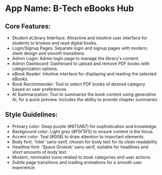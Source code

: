 # **App Name**: B-Tech eBooks Hub

## Core Features:

- Student eLibrary Interface: Attractive and intuitive user interface for students to browse and read digital books.
- Login/Signup Pages: Separate login and signup pages with modern, sleek design and smooth transitions.
- Admin Login: Admin login page to manage the library's content.
- Admin Dashboard: Dashboard to upload and remove PDF books with categorization options.
- eBook Reader: Intuitive interface for displaying and reading the selected eBooks.
- Book Recommender: Tool to select PDF books of desired category based on user preferences.
- AI Summarization: Tool to summarize the book content using generative AI, for a quick preview. Includes the ability to provide chapter summaries

## Style Guidelines:

- Primary color: Deep purple (#673AB7) for sophistication and knowledge.
- Background color: Light grey (#F5F5F5) to ensure content is the focus.
- Accent color: Teal (#00B) to draw attention to important elements.
- Body font: 'Inter' sans-serif, chosen for body text for its clean readability
- Headline font: 'Space Grotesk' sans-serif, suitable for headlines and short amounts of body text
- Modern, minimalist icons related to book categories and user actions.
- Subtle page transitions and loading animations for a smooth user experience.